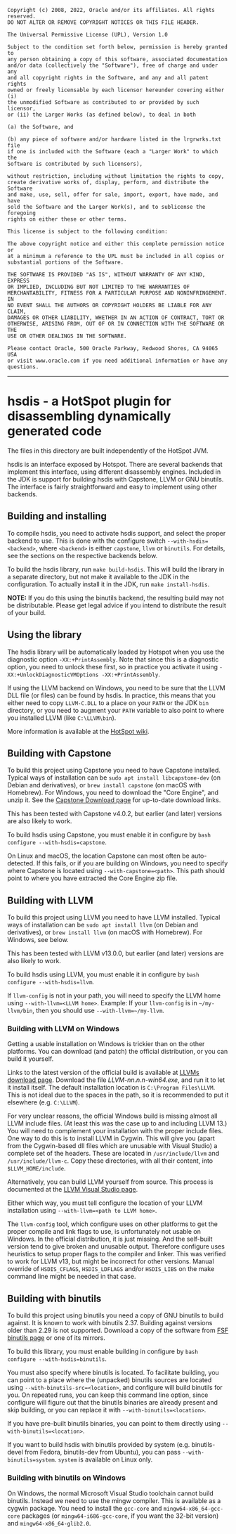 ```
Copyright (c) 2008, 2022, Oracle and/or its affiliates. All rights reserved.
DO NOT ALTER OR REMOVE COPYRIGHT NOTICES OR THIS FILE HEADER.

The Universal Permissive License (UPL), Version 1.0

Subject to the condition set forth below, permission is hereby granted to
any person obtaining a copy of this software, associated documentation
and/or data (collectively the "Software"), free of charge and under any
and all copyright rights in the Software, and any and all patent rights
owned or freely licensable by each licensor hereunder covering either (i)
the unmodified Software as contributed to or provided by such licensor,
or (ii) the Larger Works (as defined below), to deal in both

(a) the Software, and

(b) any piece of software and/or hardware listed in the lrgrwrks.txt file
if one is included with the Software (each a "Larger Work" to which the
Software is contributed by such licensors),

without restriction, including without limitation the rights to copy,
create derivative works of, display, perform, and distribute the Software
and make, use, sell, offer for sale, import, export, have made, and have
sold the Software and the Larger Work(s), and to sublicense the foregoing
rights on either these or other terms.

This license is subject to the following condition:

The above copyright notice and either this complete permission notice or
at a minimum a reference to the UPL must be included in all copies or
substantial portions of the Software.

THE SOFTWARE IS PROVIDED "AS IS", WITHOUT WARRANTY OF ANY KIND, EXPRESS
OR IMPLIED, INCLUDING BUT NOT LIMITED TO THE WARRANTIES OF
MERCHANTABILITY, FITNESS FOR A PARTICULAR PURPOSE AND NONINFRINGEMENT. IN
NO EVENT SHALL THE AUTHORS OR COPYRIGHT HOLDERS BE LIABLE FOR ANY CLAIM,
DAMAGES OR OTHER LIABILITY, WHETHER IN AN ACTION OF CONTRACT, TORT OR
OTHERWISE, ARISING FROM, OUT OF OR IN CONNECTION WITH THE SOFTWARE OR THE
USE OR OTHER DEALINGS IN THE SOFTWARE.

Please contact Oracle, 500 Oracle Parkway, Redwood Shores, CA 94065 USA
or visit www.oracle.com if you need additional information or have any
questions.
```

---

# hsdis - a HotSpot plugin for disassembling dynamically generated code

The files in this directory are built independently of the HotSpot JVM.

hsdis is an interface exposed by Hotspot. There are several backends that
implement this interface, using different disassembly engines. Included in the
JDK is support for building hsdis with Capstone, LLVM or GNU binutils. The
interface is fairly straightforward and easy to implement using other backends.

## Building and installing

To compile hsdis, you need to activate hsdis support, and select the proper
backend to use. This is done with the configure switch `--with-hsdis=<backend>`,
where `<backend>` is either `capstone`, `llvm` or `binutils`. For details, see
the sections on the respective backends below.

To build the hsdis library, run `make build-hsdis`. This will build the library
in a separate directory, but not make it available to the JDK in the
configuration. To actually install it in the JDK, run `make install-hsdis`.

**NOTE:** If you do this using the binutils backend, the resulting build may not
be distributable. Please get legal advice if you intend to distribute the result
of your build.

## Using the library

The hsdis library will be automatically loaded by Hotspot when you use the
diagnostic option `-XX:+PrintAssembly`. Note that since this is a diagnostic
option, you need to unlock these first, so in practice you activate it using
`-XX:+UnlockDiagnosticVMOptions -XX:+PrintAssembly`.

If using the LLVM backend on Windows, you need to be sure that the LLVM DLL file
(or files) can be found by hsdis. In practice, this means that you either need
to copy `LLVM-C.DLL` to a place on your `PATH` or the JDK `bin` directory, or
you need to augment your `PATH` variable to also point to where you installed
LLVM (like `C:\LLVM\bin`).

More information is available at the [HotSpot
wiki](https://wiki.openjdk.java.net/display/HotSpot/PrintAssembly).

## Building with Capstone

To build this project using Capstone you need to have Capstone installed.
Typical ways of installation can be `sudo apt install libcapstone-dev` (on
Debian and derivatives), or `brew install capstone` (on macOS with Homebrew).
For Windows, you need to download the "Core Engine", and unzip it. See the
[Capstone Download
page](https://www.capstone-engine.org/download.html#windows---core-engine-) for
up-to-date download links.

This has been tested with Capstone v4.0.2, but earlier (and later) versions are
also likely to work.

To build hsdis using Capstone, you must enable it in configure by `bash
configure --with-hsdis=capstone`.

On Linux and macOS, the location Capstone can most often be auto-detected. If
this fails, or if you are building on Windows, you need to specify where
Capstone is located using `--with-capstone=<path>`. This path should point to
where you have extracted the Core Engine zip file.

## Building with LLVM

To build this project using LLVM you need to have LLVM installed. Typical ways
of installation can be `sudo apt install llvm` (on Debian and derivatives), or
`brew install llvm` (on macOS with Homebrew). For Windows, see below.

This has been tested with LLVM v13.0.0, but earlier (and later) versions are
also likely to work.

To build hsdis using LLVM, you must enable it in configure by `bash configure
--with-hsdis=llvm`.

If `llvm-config` is not in your path, you will need to specify the LLVM home using
`--with-llvm=<LLVM home>`. Example: If your `llvm-config` is in `~/my-llvm/bin`,
then you should use `--with-llvm=~/my-llvm`.

### Building with LLVM on Windows

Getting a usable installation on Windows is trickier than on the other
platforms. You can download (and patch) the official distribution, or you can
build it yourself.

Links to the latest version of the official build is available at [LLVMs
download page](https://releases.llvm.org/download.html). Download the file
*LLVM-nn.n.n-win64.exe*, and run it to let it install itself. The default
installation location is `C:\Program Files\LLVM`. This is not ideal due to the
spaces in the path, so it is recommended to put it elsewhere (e.g. `C:\LLVM`).

For very unclear reasons, the official Windows build is missing almost all LLVM
include files. (At least this was the case up to and including LLVM 13.) You
will need to complement your installation with the proper include files. One way
to do this is to install LLVM in Cygwin. This will give you (apart from the Cygwin-based dll
files which are unusable with Visual Studio) a complete set of the
headers. These are located in `/usr/include/llvm` and `/usr/include/llvm-c`. Copy
these directories, with all their content, into `$LLVM_HOME/include`.

Alternatively, you can build LLVM yourself from source. This process is
documented at the [LLVM Visual Studio
page](https://llvm.org/docs/GettingStartedVS.html).

Either which way, you must tell configure the location of your LLVM installation
using `--with-llvm=<path to LLVM home>`.

The `llvm-config` tool, which configure uses on other platforms to get the
proper compile and link flags to use, is unfortunately not usable on Windows. In
the official distribution, it is just missing. And the self-built version tend
to give broken and unusable output. Therefore configure uses heuristics to setup
proper flags to the compiler and linker. This was verified to work for LLVM v13,
but might be incorrect for other versions. Manual override of `HSDIS_CFLAGS`,
`HSDIS_LDFLAGS` and/or `HSDIS_LIBS` on the make command line might be needed in
that case.

## Building with binutils

To build this project using binutils you need a copy of GNU binutils to build
against. It is known to work with binutils 2.37. Building against versions older
than 2.29 is not supported. Download a copy of the software from [FSF binutils
page](http://directory.fsf.org/project/binutils) or one of its mirrors.

To build this library, you must enable building in configure by `bash configure
--with-hsdis=binutils`.

You must also specify where binutils is located. To facilitate building, you can
point to a place where the (unpacked) binutils sources are located using
`--with-binutils-src=<location>`, and configure will build binutils for you. On
repeated runs, you can keep this command line option, since configure will
figure out that the binutils binaries are already present and skip building, or
you can replace it with `--with-binutils=<location>`.

If you have pre-built binutils binaries, you can point to them directly using
`--with-binutils=<location>`.

If you want to build hsdis with binutils provided by system (e.g. binutils-devel
from Fedora, binutils-dev from Ubuntu), you can pass `--with-binutils=system`.
`system` is available on Linux only.

### Building with binutils on Windows

On Windows, the normal Microsoft Visual Studio toolchain cannot build binutils.
Instead we need to use the mingw compiler. This is available as a cygwin
package. You need to install the `gcc-core` and `mingw64-x86_64-gcc-core`
packages (or `mingw64-i686-gcc-core`, if you want the 32-bit version) and
`mingw64-x86_64-glib2.0`.
